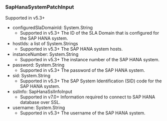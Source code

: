 ### SapHanaSystemPatchInput
Supported in v5.3+

- configuredSlaDomainId: System.String
  - Supported in v5.3+
      The ID of the SLA Domain that is configured for the SAP HANA system.
- hostIds: a list of System.Strings
  - Supported in v5.3+
      The SAP HANA system hosts.
- instanceNumber: System.String
  - Supported in v5.3+
      The instance number of the SAP HANA system.
- password: System.String
  - Supported in v5.3+
      The password of the SAP HANA system.
- sid: System.String
  - Supported in v5.3+
      The SAP System Identification (SID) code for the SAP HANA system.
- sslInfo: SapHanaSslInfoInput
  - Supported in v7.0+
      Information required to connect to SAP HANA database over SSL.
- username: System.String
  - Supported in v5.3+
      The username of the SAP HANA system.

